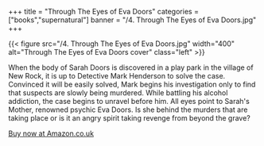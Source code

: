 +++
title = "Through The Eyes of Eva Doors"
categories = ["books","supernatural"]
banner = "/4. Through The Eyes of Eva Doors.jpg"
+++

{{< figure src="/4. Through The Eyes of Eva Doors.jpg" width="400" alt="Through The Eyes of Eva Doors cover" class="left" >}}

When the body of Sarah Doors is discovered in a play park in the village of New Rock, it is up to Detective Mark Henderson to solve the case. Convinced it will be easily solved, Mark begins his investigation only to find that suspects are slowly being murdered. While battling his alcohol addiction, the case begins to unravel before him. All eyes point to Sarah's Mother, renowned psychic Eva Doors. Is she behind the murders that are taking place or is it an angry spirit taking revenge from beyond the grave?
  
[Buy now at Amazon.co.uk](https://www.amazon.co.uk/Through-Eyes-Doors-James-Warrender/dp/150778290X)